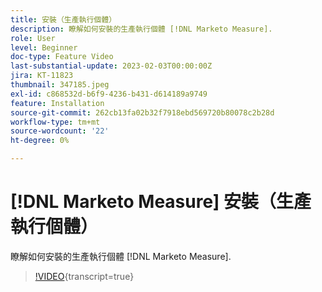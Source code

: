 ```yaml
---
title: 安裝（生產執行個體）
description: 瞭解如何安裝的生產執行個體 [!DNL Marketo Measure].
role: User
level: Beginner
doc-type: Feature Video
last-substantial-update: 2023-02-03T00:00:00Z
jira: KT-11823
thumbnail: 347185.jpeg
exl-id: c868532d-b6f9-4236-b431-d614189a9749
feature: Installation
source-git-commit: 262cb13fa02b32f7918ebd569720b80078c2b28d
workflow-type: tm+mt
source-wordcount: '22'
ht-degree: 0%

---
```


# [!DNL Marketo Measure] 安裝（生產執行個體）

瞭解如何安裝的生產執行個體 [!DNL Marketo Measure].

>[!VIDEO](https://video.tv.adobe.com/v/347185/?learn=on){transcript=true}
